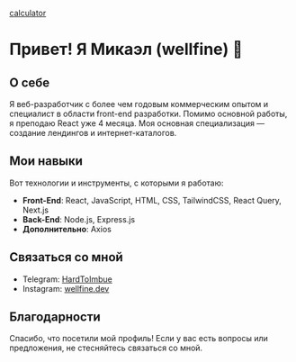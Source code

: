 [calculator](https://mika1024.github.io/calculator/)

# Привет! Я Микаэл (wellfine) 👋

## О себе

Я веб-разработчик с более чем годовым коммерческим опытом и специалист в области front-end разработки. Помимо основной работы, я преподаю React уже 4 месяца. Моя основная специализация — создание лендингов и интернет-каталогов.

## Мои навыки

Вот технологии и инструменты, с которыми я работаю:

- **Front-End**: React, JavaScript, HTML, CSS, TailwindCSS, React Query, Next.js
- **Back-End**: Node.js, Express.js
- **Дополнительно**: Axios

## Связаться со мной

- Telegram: [HardToImbue](https://t.me/HardToImbue)
- Instagram: [wellfine.dev](https://www.instagram.com/wellfine.dev)

## Благодарности

Спасибо, что посетили мой профиль! Если у вас есть вопросы или предложения, не стесняйтесь связаться со мной.
